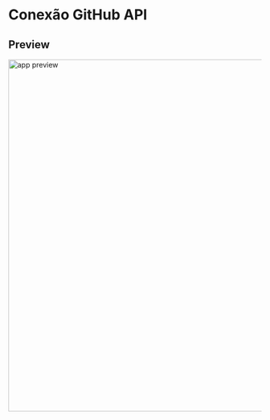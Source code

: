 # Conexão GitHub API

## Preview

<div>
  <img src="https://ik.imagekit.io/ghc9vhgb1/Captura%20de%20tela%202024-01-21%20003703.png?updatedAt=1705808320939" alt="app preview" width="700px">
</div>
